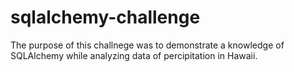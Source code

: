 # sqlalchemy-challenge

The purpose of this challnege was to demonstrate a knowledge of SQLAlchemy while analyzing data of percipitation in Hawaii.
